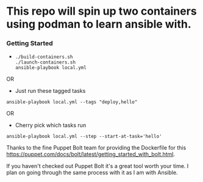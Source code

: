 # This repo will spin up two containers using podman to learn ansible with.
### Getting Started
*   ```
    ./build-containers.sh
    ./launch-containers.sh
    ansible-playbook local.yml
    ```
OR
* Just run these tagged tasks 
```
ansible-playbook local.yml --tags "deploy,hello"
```
OR 
* Cherry pick which tasks run
```
ansible-playbook local.yml --step --start-at-task='hello'
```

Thanks to the fine Puppet Bolt team for providing the Dockerfile for this https://puppet.com/docs/bolt/latest/getting_started_with_bolt.html.

If you haven't checked out Puppet Bolt it's a great tool worth your time. I plan on going through the same process with it as I am with Ansible.
